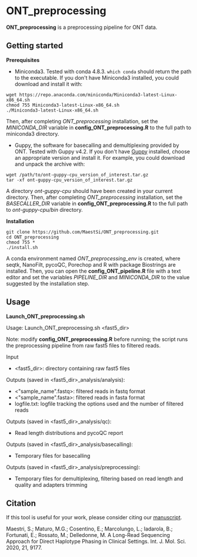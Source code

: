 # ONT_preprocessing
**ONT_preprocessing** is a preprocessing pipeline for ONT data.

## Getting started

**Prerequisites**

* Miniconda3.
Tested with conda 4.8.3.
```which conda``` should return the path to the executable.
If you don't have Miniconda3 installed, you could download and install it with:
```
wget https://repo.anaconda.com/miniconda/Miniconda3-latest-Linux-x86_64.sh
chmod 755 Miniconda3-latest-Linux-x86_64.sh
./Miniconda3-latest-Linux-x86_64.sh
```

Then, after completing _ONT_preprocessing_ installation, set the _MINICONDA_DIR_ variable in **config_ONT_preprocessing.R** to the full path to miniconda3 directory.

* Guppy, the software for basecalling and demultiplexing provided by ONT. Tested with Guppy v4.2.
If you don't have [Guppy](https://community.nanoporetech.com/downloads) installed, choose an appropriate version and install it.
For example, you could download and unpack the archive with:
```
wget /path/to/ont-guppy-cpu_version_of_interest.tar.gz
tar -xf ont-guppy-cpu_version_of_interest.tar.gz
```
A directory _ont-guppy-cpu_ should have been created in your current directory.
Then, after completing _ONT_preprocessing_ installation, set the _BASECALLER_DIR_ variable in **config_ONT_preprocessing.R** to the full path to _ont-guppy-cpu/bin_ directory.

**Installation**

```
git clone https://github.com/MaestSi/ONT_preprocessing.git
cd ONT_preprocessing
chmod 755 *
./install.sh
```

A conda environment named _ONT_preprocessing\_env_ is created, where seqtk, NanoFilt, pycoQC, Porechop and R with package Biostrings are installed.
Then, you can open the **config_ONT_pipeline.R** file with a text editor and set the variables _PIPELINE_DIR_ and _MINICONDA_DIR_ to the value suggested by the installation step.

## Usage
**Launch_ONT_preprocessing.sh**

Usage:
Launch_ONT_preprocessing.sh \<fast5_dir\>

Note: modify **config_ONT_preprocessing.R** before running; the script runs the preprocessing pipeline from raw fast5 files to filtered reads.

Input
* \<fast5_dir\>: directory containing raw fast5 files

Outputs (saved in \<fast5_dir\>\_analysis/analysis):

* \<"sample_name".fastq\>: filtered reads in fastq format
* \<"sample_name".fasta\>: filtered reads in fasta format
* logfile.txt: logfile tracking the options used and the number of filtered reads

Outputs (saved in \<fast5_dir\>\_analysis/qc):
* Read length distributions and pycoQC report

Outputs (saved in \<fast5_dir\>\_analysis/basecalling):
* Temporary files for basecalling

Outputs (saved in \<fast5_dir\>\_analysis/preprocessing):
* Temporary files for demultiplexing, filtering based on read length and quality and adapters trimming

## Citation

If this tool is useful for your work, please consider citing our [manuscript](https://www.mdpi.com/1422-0067/21/23/9177).

Maestri, S.; Maturo, M.G.; Cosentino, E.; Marcolungo, L.; Iadarola, B.; Fortunati, E.; Rossato, M.; Delledonne, M. A Long-Read Sequencing Approach for Direct Haplotype Phasing in Clinical Settings. Int. J. Mol. Sci. 2020, 21, 9177.
